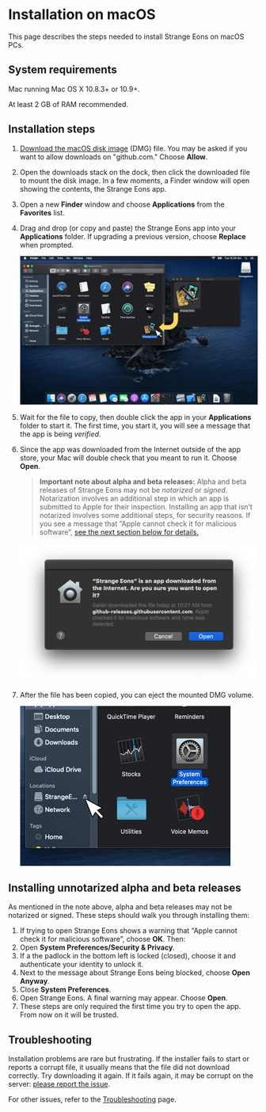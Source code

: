 

# Installation on macOS

This page describes the steps needed to install Strange Eons on macOS PCs.

## System requirements

Mac running Mac OS X 10.8.3+ or 10.9+.

At least 2 GB of RAM recommended.

## Installation steps

1. [Download the macOS disk image](http://cgjennings.ca/eons/download/update.html?platform=osx) (DMG) file. You may be asked if you want to allow downloads on "github.com." Choose **Allow**.
2. Open the downloads stack on the dock, then click the downloaded file to mount the disk image. In a few moments, a Finder window will open showing the contents, the Strange Eons app.
3. Open a new **Finder** window and choose **Applications** from the **Favorites** list.
4. Drag and drop (or copy and paste) the Strange Eons app into your **Applications** folder. If upgrading a previous version, choose **Replace** when prompted.

    ![dragging into the Applications folder](images/macos-install.png)

5. Wait for the file to copy, then double click the app in your **Applications** folder to start it. The first time, you start it, you will see a message that the app is being *verified*.

6. Since the app was downloaded from the Internet outside of the app store, your Mac will double check that you meant to run it. Choose **Open**.

    > **Important note about alpha and beta releases:** Alpha and beta releases of Strange Eons may not be *notarized* or *signed*. Notarization involves an additional step in which an app is submitted to Apple for their inspection. Installing an app that isn’t notarized involves some additional steps, for security reasons. If you see a message that “Apple cannot check it for malicious software”, [see the next section below for details.](#installing-unnotarized-alpha-and-beta-releases)

    ![macOS security dialog](images/macos-verify.png)

7. After the file has been copied, you can eject the mounted DMG volume.

    ![ejecting the disk image volume](images/macos-eject.png)

## Installing unnotarized alpha and beta releases

As mentioned in the note above, alpha and beta releases may not be notarized or signed. These steps should walk you through installing them:

1. If trying to open Strange Eons shows a warning that “Apple cannot check it for malicious software”, choose **OK**. Then:
2. Open **System Preferences/Security & Privacy**.
3. If a the padlock in the bottom left is locked (closed), choose it and authenticate your identity to unlock it.
4. Next to the message about Strange Eons being blocked, choose **Open Anyway**.
5. Close **System Preferences**.
6. Open Strange Eons. A final warning may appear. Choose **Open**.
7. These steps are only required the first time you try to open the app. From now on it will be trusted.

## Troubleshooting

Installation problems are rare but frustrating. If the installer fails to start or reports a corrupt file, it usually means that the file did not download correctly. Try downloading it again. If it fails again, it may be corrupt on the server: [please report the issue](https://cgjennings.ca/contact.html).

For other issues, refer to the [Troubleshooting](um-install-troubleshooting.md) page.
